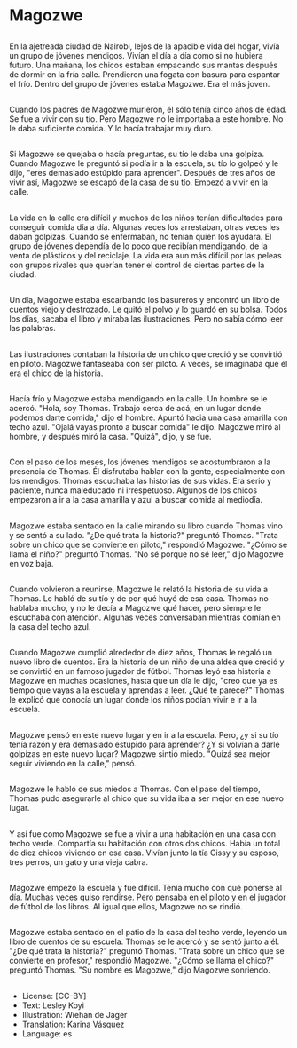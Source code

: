 # Magozwe

##
En la ajetreada ciudad de Nairobi, lejos de la apacible vida del hogar, vivía un grupo de jóvenes mendigos. Vivían el día a día como si no hubiera futuro. Una mañana, los chicos estaban empacando sus mantas después de dormir en la fría calle. Prendieron una fogata con basura para espantar el frío. Dentro del grupo de jóvenes estaba Magozwe. Era el más joven.

##
Cuando los padres de Magozwe murieron, él sólo tenía cinco años de edad. Se fue a vivir con su tío. Pero Magozwe no le importaba a este hombre. No le daba suficiente comida. Y lo hacía trabajar muy duro.

##
Si Magozwe se quejaba o hacía preguntas, su tío le daba una golpiza. Cuando Magozwe le preguntó si podía ir a la escuela, su tío lo golpeó y le dijo, "eres demasiado estúpido para aprender". Después de tres años de vivir así, Magozwe se escapó de la casa de su tío. Empezó a vivir en la calle.

##
La vida en la calle era difícil y muchos de los niños tenían dificultades para conseguir comida día a día. Algunas veces los arrestaban, otras veces les daban golpizas. Cuando se enfermaban, no tenían quién los ayudara. El grupo de jóvenes dependía de lo poco que recibían mendigando, de la venta de plásticos y del reciclaje. La vida era aun más difícil por las peleas con grupos rivales que querían tener el control de ciertas partes de la ciudad.

##
Un día, Magozwe estaba escarbando los basureros y encontró un libro de cuentos viejo y destrozado. Le quitó el polvo y lo guardó en su bolsa. Todos los días, sacaba el libro y miraba las ilustraciones. Pero no sabía cómo leer las palabras.

##
Las ilustraciones contaban la historia de un chico que creció y se convirtió en piloto. Magozwe fantaseaba con ser piloto. A veces, se imaginaba que él era el chico de la historia.

##
Hacía frío y Magozwe estaba mendigando en la calle. Un hombre se le acercó. "Hola, soy Thomas. Trabajo cerca de acá, en un lugar donde podemos darte comida," dijo el hombre. Apuntó hacia una casa amarilla con techo azul. "Ojalá vayas pronto a buscar comida" le dijo. Magozwe miró al hombre, y después miró la casa. "Quizá", dijo, y se fue.

##
Con el paso de los meses, los jóvenes mendigos se acostumbraron a la presencia de Thomas. Él disfrutaba hablar con la gente, especialmente con los mendigos. Thomas escuchaba las historias de sus vidas. Era serio y paciente, nunca maleducado ni irrespetuoso. Algunos de los chicos empezaron a ir a la casa amarilla y azul a buscar comida al mediodía.

##
Magozwe estaba sentado en la calle mirando su libro cuando Thomas vino y se sentó a su lado. "¿De qué trata la historia?" preguntó Thomas. "Trata sobre un chico que se convierte en piloto," respondió Magozwe. "¿Cómo se llama el niño?" preguntó Thomas. "No sé porque no sé leer," dijo Magozwe en voz baja.

##
Cuando volvieron a reunirse, Magozwe le relató la historia de su vida a Thomas. Le habló de su tío y de por qué huyó de esa casa. Thomas no hablaba mucho, y no le decía a Magozwe qué hacer, pero siempre le escuchaba con atención. Algunas veces conversaban mientras comían en la casa del techo azul.

##
Cuando Magozwe cumplió alrededor de diez años, Thomas le regaló un nuevo libro de cuentos. Era la historia de un niño de una aldea que creció y se convirtió en un famoso jugador de fútbol. Thomas leyó esa historia a Magozwe en muchas ocasiones, hasta que un día le dijo, "creo que ya es tiempo que vayas a la escuela y aprendas a leer. ¿Qué te parece?" Thomas le explicó que conocía un lugar donde los niños podían vivir e ir a la escuela.

##
Magozwe pensó en este nuevo lugar y en ir a la escuela. Pero, ¿y si su tío tenía razón y era demasiado estúpido para aprender? ¿Y si volvían a darle golpizas en este nuevo lugar? Magozwe sintió miedo. "Quizá sea mejor seguir viviendo en la calle," pensó.

##
Magozwe le habló de sus miedos a Thomas. Con el paso del tiempo, Thomas pudo asegurarle al chico que su vida iba a ser mejor en ese nuevo lugar.

##
Y así fue como Magozwe se fue a vivir a una habitación en una casa con techo verde. Compartía su habitación con otros dos chicos. Había un total de diez chicos viviendo en esa casa. Vivían junto la tía Cissy y su esposo, tres perros, un gato y una vieja cabra.

##
Magozwe empezó la escuela y fue difícil. Tenía mucho con qué ponerse al día. Muchas veces quiso rendirse. Pero pensaba en el piloto y en el jugador de fútbol de los libros. Al igual que ellos, Magozwe no se rindió.

##
Magozwe estaba sentado en el patio de la casa del techo verde, leyendo un libro de cuentos de su escuela. Thomas se le acercó y se sentó junto a él. "¿De qué trata la historia?" preguntó Thomas. "Trata sobre un chico que se convierte en profesor," respondió Magozwe. "¿Cómo se llama el chico?" preguntó Thomas. "Su nombre es Magozwe," dijo Magozwe sonriendo.

##
* License: [CC-BY]
* Text: Lesley Koyi
* Illustration: Wiehan de Jager
* Translation: Karina Vásquez
* Language: es
